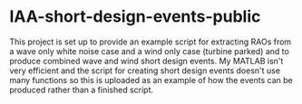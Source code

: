 # IAA-short-design-events-public

 This project is set up to provide an example script for extracting RAOs from a wave only white noise case and a wind only case (turbine parked) and to produce combined wave and wind short design events.
 My MATLAB isn't very efficient and the script for creating short design events doesn't use many functions so this is uploaded as an example of how the events can be produced rather than a finished script.
